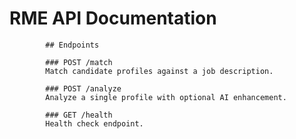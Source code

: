 # RME API Documentation
            
            ## Endpoints
            
            ### POST /match
            Match candidate profiles against a job description.
            
            ### POST /analyze
            Analyze a single profile with optional AI enhancement.
            
            ### GET /health
            Health check endpoint.